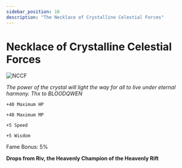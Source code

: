 ```yaml
---
sidebar_position: 16
description: "The Necklace of Crystalline Celestial Forces"
---
```


# Necklace of Crystalline Celestial Forces

![NCCF](http://i.imgur.com/S6JMLpv.png)

<i>The power of the crystal will light the way for all to live under eternal harmony. Thx to BLOODQWEN</i>

    +40 Maximum HP
    
    +40 Maximum MP
    
    +5 Speed
    
    +5 Wisdom
    
Fame Bonus: 5%

**Drops from Riv, the Heavenly Champion of the Heavenly Rift**
